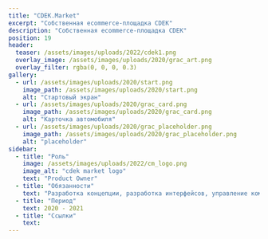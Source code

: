```yaml
---
title: "CDEK.Market"
excerpt: "Собственная ecommerce-площадка CDEK"
description: "Собственная ecommerce-площадка CDEK"
position: 19
header:
  teaser: /assets/images/uploads/2022/cdek1.png
  overlay_image: /assets/images/uploads/2020/grac_art.png
  overlay_filter: rgba(0, 0, 0, 0.3)
gallery:
  - url: /assets/images/uploads/2020/start.png
    image_path: /assets/images/uploads/2020/start.png
    alt: "Стартовый экран"
  - url: /assets/images/uploads/2020/grac_card.png
    image_path: /assets/images/uploads/2020/grac_card.png
    alt: "Карточка автомобиля"
  - url: /assets/images/uploads/2020/grac_placeholder.png
    image_path: /assets/images/uploads/2020/grac_placeholder.png
    alt: "placeholder"
sidebar:
  - title: "Роль"
    image: /assets/images/uploads/2022/cm_logo.png
    image_alt: "cdek market logo"
    text: "Product Owner"
  - title: "Обязанности"
    text: "Разработка концепции, разработка интерфейсов, управление командой"
  - title: "Период"
    text: 2020 - 2021
  - title: "Ссылки"
    text:
---
```

